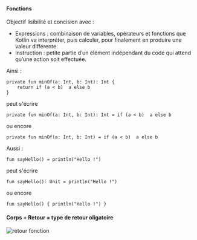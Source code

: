 #### Fonctions
Objectif lisibilité et concision avec :
* Expressions : combinaison de variables, opérateurs et fonctions que Kotlin va interpréter, 
puis calculer, pour finalement en produire une valeur différente.
* Instruction : petite partie d’un élément indépendant du code qui attend qu’une action soit effectuée.

Ainsi :
```
private fun minOf(a: Int, b: Int): Int {
    return if (a < b)  a else b
}
```
<!-- .element: style="font-size:40%;" -->
peut s'écrire
```
private fun minOf(a: Int, b: Int): Int = if (a < b)  a else b
```
<!-- .element: style="font-size:40%;" -->
ou encore
```
private fun minOf(a: Int, b: Int) = if (a < b)  a else b
```
<!-- .element: style="font-size:40%;" -->

Aussi :
```
fun sayHello() = println("Hello !")
```
<!-- .element: style="font-size:40%;" -->
peut s'écrire
```
fun sayHello(): Unit = println("Hello !")
```
<!-- .element: style="font-size:40%;" -->
ou encore
```
fun sayHello() { println("Hello !") }
```
<!-- .element: style="font-size:40%;" -->

#### Corps + Retour = type de retour oligatoire
![retour fonction](https://user.oc-static.com/upload/2018/05/25/15272627559878_kotlin_function_getUrlApi.png)
